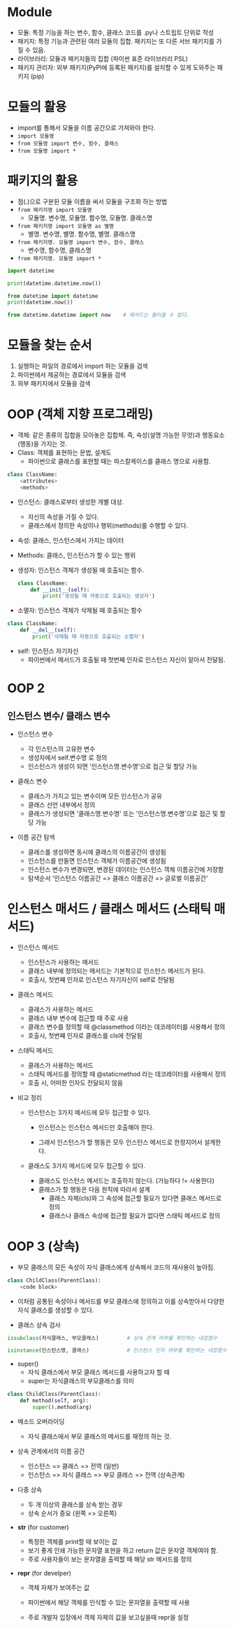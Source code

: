# Module

* 모듈: 특정 기능을 하는 변수, 함수, 클래스 코드를 .py나 스트립트 단위로 작성
* 패키지: 특정 기능과 관련된 여러 모듈의 집합. 패키지는 또 다른 서브 패키지를 가질 수 있음.
* 라이브러리: 모듈과 패키지들의 집합 (파이썬 표준 라이브러리 PSL)
* 패키지 관리자: 외부 패키지(PyPI에 등록된 패키지)를 설치할 수 있게 도와주는 패키지 (pip)





# 모듈의 활용

* import를 통해서 모듈을 이름 공간으로 가져와야 한다.
* `import 모듈명`
* `from 모듈명 import 변수, 함수, 클래스`
* `from 모듈명 import *`



# 패키지의 활용

* 점(.)으로 구분된 모듈 이름을 써서 모듈을 구조화 하는 방법
* `from 패키지명 import 모듈명`
  * 모듈명. 변수명,     모듈명. 함수명,       모듈명. 클래스명
* `from 패키지명 import 모듈명 as 별명`
  * 별명. 변수명,     별명. 함수명,       별명. 클래스명
* `from 패키지명. 모듈명 import 변수, 함수, 클래스`
  * 변수명, 함수명, 클래스명
* `from 패키지명. 모듈명 import *`



```python
import datetime

print(datetime.datetime.now())

from datetime import datetime
print(datetime.now())

from datetime.datetime import now    # 메서드는 불러올 수 없다.
```





# 모듈을 찾는 순서



1. 실행하는 파일의 경로에서 import 하는 모듈을 검색
2. 파이썬에서 제공하는 경로에서 모듈을 검색
3. 외부 패키지에서 모듈을 검색



# OOP (객체 지향 프로그래밍)

* 객체: 같은 종류의 집합을 모아놓은 집합체. 즉, 속성(설명 가능한 무엇)과 행동요소(행동)을 가지는 것.
* Class: 객체를 표현하는 문법, 설계도
  * 파이썬으로 클래스를 표현할 때는 파스칼케이스를 클래스 명으로 사용함.

```python
class ClassName:
    <attributes>
    <methods>
```

* 인스턴스: 클래스로부터 생성한 개별 대상.

  * 자신의 속성을 가질 수 있다.
  * 클래스에서 정의한 속성이나 행위(methods)를 수행할 수 있다.

* 속성: 클래스, 인스턴스에서 가지는 데이터

* Methods: 클래스, 인스턴스가 할 수 있는 행위

* 생성자: 인스턴스 객체가 생성될 때 호출되는 함수.

  ```python
  class ClassName:
      def __init__(self):
          print('생성될 때 자동으로 호출되는 생성자')
  ```

  

* 소멸자: 인스턴스 객체가 삭제될 때 호출되는 함수

```python
class ClassName:
    def __del__(self):
        print('삭제될 때 자동으로 호출되는 소멸자')
```



* self: 인스턴스 자기자신
  * 파이썬에서 메서드가 호출될 때 첫번째 인자로 인스턴스 자신이 알아서 전달됨.



# OOP 2



## 인스턴스 변수/ 클래스 변수



* 인스턴스 변수
  * 각 인스턴스의 고유한 변수
  * 생성자에서 self.변수명 로 정의
  * 인스턴스가 생성이 되면 '인스턴스명.변수명'으로 접근 및 할당 가능



* 클래스 변수
  * 클래스가 가지고 있는 변수이며 모든 인스턴스가 공유
  * 클래스 선언 내부에서 정의
  * 클래스가 생성되면 '클래스명.변수명' 또는 '인스턴스명.변수명'으로 접근 및 할당 가능



* 이름 공간 탐색
  * 클래스를 생성하면 동시에 클래스의 이름공간이 생성됨
  * 인스턴스를 만들면 인스턴스 객체가 이름공간에 생성됨
  * 인스턴스 변수가 변경되면, 변경된 데이터는 인스턴스 객체 이름공간에 저장함
  * 탐색순서 '인스턴스 이름공간 => 클래스 이름공간 => 글로벌 이름공간'



# 인스턴스 매서드 / 클래스 메서드 (스태틱 매서드)



* 인스턴스 메서드
  * 인스턴스가 사용하는 메서드
  * 클래스 내부에 정의되는 메서드는 기본적으로 인스턴스 메서드가 된다.
  * 호출시, 첫번째 인자로 인스턴스 자기자신이 self로 전달됨



* 클래스 메서드
  * 클래스가 사용하는 메서드
  * 클래스 내부 변수에 접근할 때 주로 사용
  * 클래스 변수를 정의할 때 @classmethod 이라는 데코레이터를 사용해서 정의
  * 호출시, 첫번째 인자로 클래스를 cls에 전달됨



* 스태틱 메서드
  * 클래스가 사용하는 메서드
  * 스태틱 메서드를 정의할 때 @staticmethod 라는 데코레이터를 사용해서 정의
  * 호출 시, 어떠한 인자도 전달되지 않음



* 비교 정리

  * 인스턴스는 3가지 메서드에 모두 접근할 수 있다.

    * 인스턴스는 인스턴스 메서드만 호출해야 한다.

    * 그래서 인스턴스가 할 행동은 모두 인스턴스 메서드로 한정지어서 설계한다.

  * 클래스도 3가지 메서드에 모두 접근할 수 있다.

    * 클래스도 인스턴스 메서드는 호출하지 않는다. (가능하다 != 사용한다)
    * 클래스가 할 행동은 다음 원칙에 따라서 설계
      * 클래스 자체(cls)와 그 속성에 접근할 필요가 있다면 클래스 메서드로 정의
      * 클래스나 클래스 속성에 접근할 필요가 없다면 스태틱 메서드로 정의



# OOP 3 (상속)

* 부모 클래스의 모든 속성이 자식 클래스에게 상속해서 코드의 재사용이 높아짐.

```python
class ChildClass(ParentClass): 
    <code block>
```



* 이처럼 공통된 속성이나 메서드를 부모 클래스에 정의하고 이를 상속받아서 다양한 자식 클래스를 생성할 수 있다.



* 클래스 상속 검사

```python
issubclass(자식클래스, 부모클래스)         # 상속 관계 여부를 확인하는 내장함수

isinstance(인스턴스명, 클래스)            # 인스턴스 인지 여부를 확인하는 내장함수
```



* super()
  * 자식 클래스에서 부모 클래스 메서드를 사용하고자 할 때
  * super는 자식클래스의 부모클래스를 의미

```python
class ChildClass(ParentClass):
    def method(self, arg):
        super().method(arg)
```



* 메소드 오버라이딩
  * 자식 클래스에서 부모 클래스의 메서드를 재정의 하는 것.
* 상속 관계에서의 이름 공간
  * 인스턴스 => 클래스 => 전역          (일반)
  * 인스턴스 => 자식 클래스 => 부모 클래스 => 전역         (상속관계)

* 다중 상속
  * 두 개 이상의 클래스를 상속 받는 경우
  * 상속 순서가 중요 (왼쪽 => 오른쪽)









* __str__ (for customer)
  * 특정한 객체를 print할 때 보이는 값
  * 보기 좋게 인쇄 가능한 문자열 표현을 하고 return 값은 문자열 객체여야 함.
  * 주로 사용자들이 보는 문자열을 출력할 때 해당 str 메서드를 정의





* __repr__ (for develper)

  * 객체 자체가 보여주는 값

  * 파이썬에서 해당 객체를 인식할 수 있는 문자열을 출력할 때 사용

  * 주로 개발자 입장에서 객체 자체의 값을 보고싶을때 repr을 설정